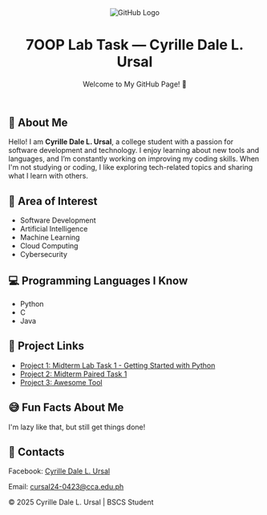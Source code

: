 

  <header>
    <img src="https://www.pngimg.com/uploads/github/github_PNG65-1.png" alt="GitHub Logo">
    <h1>7OOP Lab Task — Cyrille Dale L. Ursal</h1>
    <p>Welcome to My GitHub Page! 🎉</p>
  </header>

  <section>
    <h2>👋 About Me</h2>
    <p>Hello! I am <strong>Cyrille Dale L. Ursal</strong>, a college student with a passion for software development and technology. I enjoy learning about new tools and languages, and I’m constantly working on improving my coding skills. When I'm not studying or coding, I like exploring tech-related topics and sharing what I learn with others.</p>
  </section>

  <section>
    <h2>🎯 Area of Interest</h2>
    <ul>
      <li>Software Development</li>
      <li>Artificial Intelligence</li>
      <li>Machine Learning</li>
      <li>Cloud Computing</li>
      <li>Cybersecurity</li>
    </ul>
  </section>

  <section>
    <h2>💻 Programming Languages I Know</h2>
    <ul>
      <li>Python</li>
      <li>C</li>
      <li>Java</li>
    </ul>
  </section>

  <section>
    <h2>🚀 Project Links</h2>
    <ul>
      <li><a href="https://docs.google.com/document/d/1TtoPRV9AhZCqlNi0Vr1kGTFooG0bIkAQCVgyk3jNHak/edit?usp=sharing" target="_blank">Project 1: Midterm Lab Task 1 - Getting Started with Python</a></li>
      <li><a href="https://docs.google.com/document/d/133jqBnbH8DAgn0lRO0ysTYUt3PspoJqA/edit?usp=sharing" target="_blank">Project 2: Midterm Paired Task 1</a></li>
      <li><a href="https://github.com/yourusername/yourproject" target="_blank">Project 3: Awesome Tool</a></li>
    </ul>
  </section>

  <section>
    <h2>😅 Fun Facts About Me</h2>
    <p>I'm lazy like that, but still get things done!</p>
  </section>

  <section class="contacts">
    <h2>📱 Contacts</h2>
    <p><i class="fab fa-facebook"></i> Facebook: <a href="https://www.facebook.com/dale.ursal.7" target="_blank">Cyrille Dale L. Ursal</a></p>
    <p><i class="fas fa-envelope"></i> Email: <a href="mailto:cursal24-0423@cca.edu.ph">cursal24-0423@cca.edu.ph</a></p>
  </section>

  <footer>
    <p>© 2025 Cyrille Dale L. Ursal | BSCS Student</p>
  </footer>

</body>
</html>


